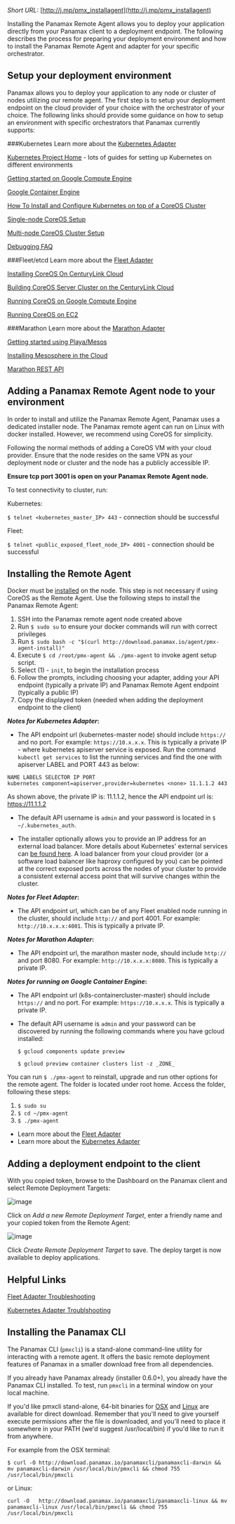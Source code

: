 _Short URL:_ [http://j.mp/pmx_installagent](http://j.mp/pmx_installagent)

Installing the Panamax Remote Agent allows you to deploy your application directly from your Panamax client to a deployment endpoint. The following describes the process for preparing your deployment environment and how to install the Panamax Remote Agent and adapter for your specific orchestrator.

## Setup your deployment environment
Panamax allows you to deploy your application to any node or cluster of nodes utilizing our remote agent. The first step is to setup your deployment endpoint on the cloud provider of your choice with the orchestrator of your choice. The following links should provide some guidance on how to setup an environment with specific orchestrators that Panamax currently supports:

###Kubernetes
Learn more about the [Kubernetes Adapter](https://github.com/CenturyLinkLabs/panamax-ui/wiki/Kubernetes-Adapter)

[Kubernetes Project Home](https://github.com/GoogleCloudPlatform/kubernetes/) - lots of guides for setting up Kubernetes on different environments

[Getting started on Google Compute Engine](https://github.com/GoogleCloudPlatform/kubernetes/blob/master/docs/getting-started-guides/gce.md)

[Google Container Engine](https://cloud.google.com/container-engine/)

[How To Install and Configure Kubernetes on top of a CoreOS Cluster](https://www.digitalocean.com/community/tutorials/how-to-install-and-configure-kubernetes-on-top-of-a-coreos-cluster)

[Single-node CoreOS Setup](https://github.com/GoogleCloudPlatform/kubernetes/blob/master/docs/getting-started-guides/coreos/coreos_single_node_cluster.md)

[Multi-node CoreOS Cluster Setup](https://github.com/GoogleCloudPlatform/kubernetes/blob/master/docs/getting-started-guides/coreos/coreos_multinode_cluster.md)

[Debugging FAQ](https://github.com/GoogleCloudPlatform/kubernetes/wiki/Debugging-FAQ)

###Fleet/etcd
Learn more about the [Fleet Adapter](https://github.com/CenturyLinkLabs/panamax-ui/wiki/Fleet-Adapter)

[Installing CoreOS On CenturyLink Cloud](http://www.centurylinklabs.com/tutorials/openstack/installing-coreos/)

[Building CoreOS Server Cluster on the CenturyLink Cloud](https://t3n.zendesk.com/entries/47064274-Building-CoreOS-Server-Cluster-on-the-CenturyLink-Cloud)

[Running CoreOS on Google Compute Engine](https://coreos.com/docs/running-coreos/cloud-providers/google-compute-engine/)

[Running CoreOS on EC2](https://coreos.com/docs/running-coreos/cloud-providers/ec2/)

###Marathon
Learn more about the [Marathon Adapter](https://github.com/CenturyLinkLabs/panamax-ui/wiki/Marathon-Adapter)

[Getting started using Playa/Mesos](http://mesosphere.com/docs/getting-started/developer/vm-install/)

[Installing Mesosphere in the Cloud](https://www.digitalocean.com/community/tutorials/how-to-configure-a-production-ready-mesosphere-cluster-on-ubuntu-14-04)

[Marathon REST API](http://mesosphere.github.io/marathon/docs/rest-api.html)

## Adding a Panamax Remote Agent node to your environment
In order to install and utilize the Panamax Remote Agent, Panamax uses a dedicated installer node. The Panamax remote agent can run on Linux with docker installed. However, we recommend using CoreOS for simplicity. 

Following the normal methods of adding a CoreOS VM with your cloud provider. Ensure that the node resides on the same VPN as your deployment node or cluster and the node has a publicly accessible IP.

**Ensure tcp port 3001 is open on your Panamax Remote Agent node.**

To test connectivity to cluster, run:

Kubernetes:

``$ telnet <kubernetes_master_IP> 443`` - connection should be successful

Fleet:

``$ telnet <public_exposed_fleet_node_IP> 4001`` - connection should be successful

## Installing the Remote Agent
Docker must be [installed](https://docs.docker.com/installation/#installation) on the node. This step is not necessary if using CoreOS as the Remote Agent. Use the following steps to install the Panamax Remote Agent:

1. SSH into the Panamax remote agent node created above
2. Run ``$ sudo su`` to ensure your docker commands will run with correct privileges
3. Run ``$ sudo bash -c "$(curl http://download.panamax.io/agent/pmx-agent-install)"`` 
4. Execute ``$ cd /root/pmx-agent && ./pmx-agent`` to invoke agent setup script.
4. Select (1) - `init`, to begin the installation process
5. Follow the prompts, including choosing your adapter, adding your API endpoint (typically a private IP) and Panamax Remote Agent endpoint (typically a public IP)
6. Copy the displayed token (needed when adding the deployment endpoint to the client)

**_Notes for Kubernetes Adapter_:**
 
- The API endpoint url (kubernetes-master node) should include `https://` and no port. For example: `https://10.x.x.x`. This is typically a private IP - where kubernetes apiserver service is exposed. Run the command ``kubectl get services`` to list the running services and find the one with apiserver LABEL and PORT 443 as below:
```
NAME LABELS SELECTOR IP PORT
kubernetes component=apiserver,provider=kubernetes <none> 11.1.1.2 443
```
As shown above, the private IP is: 11.1.1.2, hence the API endpoint url is: https://11.1.1.2

- The default API username is `admin` and your password is located in `$ ~/.kubernetes_auth`.

- The installer optionally allows you to provide an IP address for an external load balancer. More details about Kubernetes' external services can [be found here](https://github.com/GoogleCloudPlatform/kubernetes/blob/master/docs/services.md#external-services). A load balancer from your cloud provider (or a software load balancer like haproxy configured by you) can be pointed at the correct exposed ports across the nodes of your cluster to provide a consistent external access point that will survive changes within the cluster.

**_Notes for Fleet Adapter_:**
 
- The API endpoint url, which can be of any Fleet enabled node running in the cluster, should include `http://` and port 4001. For example: `http://10.x.x.x:4001`. This is typically a private IP.

**_Notes for Marathon Adapter_:**

- The API endpoint url, the marathon master node, should include `http://` and port 8080. For example: `http://10.x.x.x:8080`. This is typically a private IP.

**_Notes for running on Google Container Engine_:**

- The API endpoint url (k8s-containercluster-master) should include `https://` and no port. For example: `https://10.x.x.x`. This is typically a private IP.
- The default API username is `admin` and your password can be discovered by running the following commands where you have gcloud installed:

     `$ gcloud components update preview`

     `$ gcloud preview container clusters list -z _ZONE_`

You can run ``$ ./pmx-agent`` to reinstall, upgrade and run other options for the remote agent. The folder is located under root home. Access the folder, following these steps:

1. ``$ sudo su``
2. ``$ cd ~/pmx-agent``
3. ``$ ./pmx-agent``

* Learn more about the [Fleet Adapter](https://github.com/CenturyLinkLabs/panamax-ui/wiki/Fleet-Adapter)
* Learn more about the [Kubernetes Adapter](https://github.com/CenturyLinkLabs/panamax-ui/wiki/Kubernetes-Adapter)

## Adding a deployment endpoint to the client
With you copied token, browse to the Dashboard on the Panamax client and select Remote Deployment Targets:

![image](http://panamax.ca.tier3.io/panamax_ui_wiki_screens/Remote_target-dashboard.png)

Click on _Add a new Remote Deployment Target_, enter a friendly name and your copied token from the Remote Agent:

![image](http://panamax.ca.tier3.io/panamax_ui_wiki_screens/Add_target.png)

Click _Create Remote Deployment Target_ to save. The deploy target is now available to deploy applications.

## Helpful Links
[Fleet Adapter Troubleshooting](https://github.com/CenturyLinkLabs/panamax-ui/wiki/Fleet-Adapter-Troubleshooting)

[Kubernetes Adapter Troublshooting](https://github.com/CenturyLinkLabs/panamax-ui/wiki/Kubernetes-Adapter-Troubleshooting)

## Installing the Panamax CLI
The Panamax CLI (`pmxcli`) is a stand-alone command-line utility for interacting with a remote agent. It offers the basic remote deployment features of Panamax in a smaller download free from all dependencies. 

If you already have Panamax already (installer 0.6.0+), you already have the Panamax CLI installed. To test, run `pmxcli` in a terminal window on your local machine.

If you'd like pmxcli stand-alone, 64-bit binaries for [OSX](http://download.panamax.io/panamaxcli/panamaxcli-darwin) and [Linux](http://download.panamax.io/panamaxcli/panamaxcli-linux) are available for direct download. Remember that you'll need to give yourself execute permissions after the file is downloaded, and you'll need to place it somewhere in your PATH (we'd suggest /usr/local/bin) if you'd like to run it from anywhere.

For example from the OSX terminal:

 `$ curl -O http://download.panamax.io/panamaxcli/panamaxcli-darwin && mv panamaxcli-darwin /usr/local/bin/pmxcli && chmod 755 /usr/local/bin/pmxcli`

or Linux:

`curl -O   http://download.panamax.io/panamaxcli/panamaxcli-linux && mv panamaxcli-linux /usr/local/bin/pmxcli && chmod 755 /usr/local/bin/pmxcli`